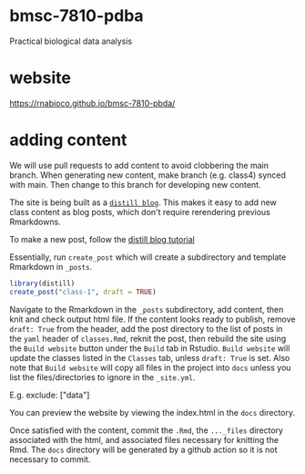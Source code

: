 # bmsc-7810-pdba

Practical biological data analysis

# website  

https://rnabioco.github.io/bmsc-7810-pbda/


# adding content

We will use pull requests to add content to avoid clobbering the main branch. When generating new content, make branch (e.g. class4) synced with main. Then change to this branch for developing new content. 

The site is being built as a [`distill blog`](https://rstudio.github.io/distill/). This makes it easy to add new class content as blog posts, which don't require rerendering previous Rmarkdowns. 

To make a new post, follow the [distill blog tutorial]( https://rstudio.github.io/distill/blog.html)

Essentially, run `create_post` which will create a subdirectory and template Rmarkdown in `_posts`. 

```r
library(distill)
create_post("class-1", draft = TRUE)
```

Navigate to the Rmarkdown in the `_posts` subdirectory, add content, then knit and check output html file. If the content looks ready to publish, remove `draft: True` from the header, add the post directory to the list of posts in the `yaml` header of `classes.Rmd`, reknit the post, then rebuild the site using the `Build website` button under the `Build` tab in Rstudio. `Build website` will update the classes listed in the `Classes` tab, unless `draft: True` is set. Also note that `Build website` will copy all files in the project into `docs` unless you list the files/directories to ignore in the `_site.yml`.

E.g. exclude: ["data"] 

You can preview the website by viewing the index.html in the `docs` directory. 

Once satisfied with the content, commit the `.Rmd`, the `..._files` directory associated with the html, and associated files necessary for knitting the Rmd. The `docs` directory will be generated by a github action so it is not necessary to commit.

